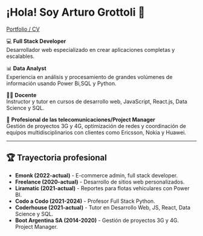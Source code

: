 # ¡Hola! Soy Arturo Grottoli 👋

[Portfolio / CV](https://arturogrottoli.vercel.app/)

💻 **Full Stack Developer**  
Desarrollador web especializado en crear aplicaciones completas y escalables.  

📊 **Data Analyst**  
Experiencia en análisis y procesamiento de grandes volúmenes de información usando Power Bi,SQL y Python.  

👨‍🏫 **Docente**  
Instructor y tutor en cursos de desarrollo web, JavaScript, React.js, Data Science y SQL.  

📡 **Profesional de las telecomunicaciones/Project Manager**  
Gestión de proyectos 3G y 4G, optimización de redes y coordinación de equipos multidisciplinarios con clientes como Ericsson, Nokia y Huawei.  

---

## 🏆 Trayectoria profesional
- **Emonk (2022-actual)** - E-commerce admin, full stack developer.  
- **Freelance (2020-actual)** - Desarrollo de sitios web personalizados.  
- **Liramatic (2021-actual)** - Reportes para flotas vehiculares con Power BI.  
- **Codo a Codo (2021-2024)** - Profesor Full Stack Python.  
- **Coderhouse (2021-actual)** - Tutor en Desarrollo Web, JS, React, Data Science y SQL.
- **Boot Argentina SA (2014-2020)** - Gestión de proyectos 3G y 4G. Project Manager.
